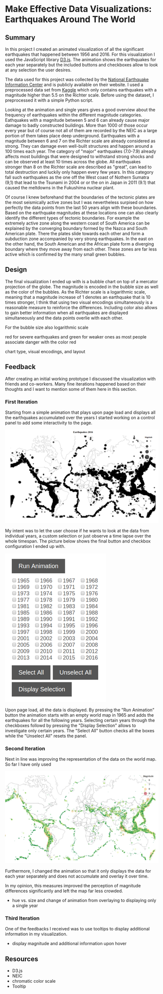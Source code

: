 # Make Effective Data Visualizations: Earthquakes Around The World

## Summary

In this project I created an animated visualization of all the significant 
earthquakes that happened between 1956 and 2016. For this visualization I used 
the JavaScript library [D3.js](https://d3js.org/). The animation shows the 
earthquakes for each year separately but the included buttons and checkboxes
allow to look at any selection the user desires.

The data used for this project was collected by the [National Earthquake 
Information Center](https://earthquake.usgs.gov/contactus/golden/neic.php) and 
is publicly available on their website. I used a preprocessed data set from 
[Kaggle](https://www.kaggle.com/usgs/earthquake-database) which only contains 
earthquakes with a magnitude higher than 5.5 on the Richter scale. Before using 
the dataset, I preprocessed it with a simple Python script.

Looking at the animation and single years gives a good overview about the
frequency of earthquakes within the different magnitude categories. Eathquakes
with a magnitude between 5 and 6 can already cause major damage to badly 
constructed buildings. More than 1000 of those occur every year but of course
not all of them are recorded by the NEIC as a large portion of them takes place
deep underground. Earthquakes with a magnitude between 6 and 7 on the Richter 
scale are already considered as strong. They can damage even well-built 
structures and happen around a 100 times each year. The category of "major"
earthquakes (7.0-7.9) already affects most buildings that were designed to
withstand strong shocks and can be observed at least 10 times across the globe.
All earthquakes stronger than 8 on the Richter scale are described as "great",
can lead to total destruction and luckily only happen every few years. In this
category fall such earthquakes as the one off the West coast of Nothern Sumatra
(9,1) that lead to the Tsunami in 2004 or or the on in Japan in 2011 (9.1) that
caused the meltdowns in the Fukushima nuclear plant.

Of course I knew beforehand that the boundaries of the tectonic plates are
the most seismically active zones but I was nevertheless surpised on how 
perfectly the data points from the last 50 years align with these boundaries. 
Based on the earthquake magnitudes at these locations one can also clearly
identify the different types of tectonic boundaries. For example the extremely
active zone along the western coast of South America can be explained by the 
converging boundary formed by the Nazca and South American plate. There the 
plates slide towards each other and form a subduction zone accompanied by
very strong earthquakes. In the east on the other hand, the South American and 
the African plate form a diverging boundary where they move away from each 
other. These zones are far less active which is confirmed by the many small 
green bubbles.

## Design

The final visualization I ended up with is a bubble chart on top of a mercator
projection of the globe. The magnitude is encoded in the bubble size as well as
the color of the bubbles. As the Richter scale is a logarithmic scale, meaning
that a magnitude increase of 1 denotes an earthquake that is 10 times stronger, 
I think that using two visual encodings simultaneously is a reasonable measure
to reinforce the differences. Including color also allows to gain better
information when all earthquakes are displayed simultaneously and the data points
overlie with each other.

For the bubble size also logarithmic scale


red for severe earthquakes and green for weaker ones as most people associate
danger with the color red




chart type, visual encodings, and layout


## Feedback

After creating an initial working prototype I discussed the 
visualization with friends and co-workers. Many fine iterations happened based 
on their thoughts and I want to mention some of them here in this section.

### First Iteration

Starting from a simple animation that plays upon page load and displays all the 
earthquakes accumulated over the years I started working on a control panel to 
add some interactivity to the page. 

![Prototype](image1.png)

My intent was to let the user choose if he wants to look at the data from 
individual years, a custom selection or just observe a time lapse over the whole
timespan. The picture below shows the final button and checkbox configuration I
ended up with.

![Control Panel](image2.png)

Upon page load, all the data is displayed. By pressing the "Run Animation" button
the animation starts with an empty world map in 1965 and adds the earthquakes 
for all the following years. Selecting certain years through the checkboxes 
followd by pressing the "Display Selection" allows to investigate only certain
years. The "Select All" button checks all the boxes while the "Unselect All"
resets the panel.

### Second Iteration

Next in line was improving the representation of the data on the world map. So 
far I have only used

![Bubble Size and Color](image3.png)

Furthermore, I changed the animation so that it only displays the data for each
year separately and does not accumulate and overlay it over time.

In my opinion, this measures improved the perception of magnitude differences
significantly and left the map far less crowded.

- hue vs. size and change of animation from overlaying to displaying only a single year

### Third Iteration

One of the feedbacks I received was to use tooltips to display additional
information in my visualization.


- display magnitude and additional information upon hover





## Resources

* D3.js
* NEIC
* chromatic color scale
* Tooltip